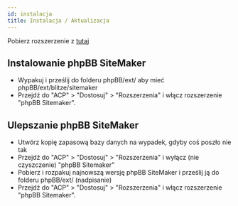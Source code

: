 ```yaml
---
id: instalacja
title: Instalacja / Aktualizacja
---
```


Pobierz rozszerzenie z [tutaj](https://www.phpbb.com/customise/db/extension/phpbb_sitemaker_2/)

## Instalowanie phpBB SiteMaker

* Wypakuj i prześlij do folderu phpBB/ext/ aby mieć phpBB/ext/blitze/sitemaker
* Przejdź do "ACP" > "Dostosuj" > "Rozszerzenia" i włącz rozszerzenie "phpBB Sitemaker".

## Ulepszanie phpBB SiteMaker

* Utwórz kopię zapasową bazy danych na wypadek, gdyby coś poszło nie tak
* Przejdź do "ACP" > "Dostosuj" > "Rozszerzenia" i wyłącz (nie czyszczenie) "phpBB Sitemaker"
* Pobierz i rozpakuj najnowszą wersję phpBB SiteMaker i prześlij ją do folderu phpBB/ext/ (nadpisanie)
* Przejdź do "ACP" > "Dostosuj" > "Rozszerzenia" i włącz rozszerzenie "phpBB Sitemaker".